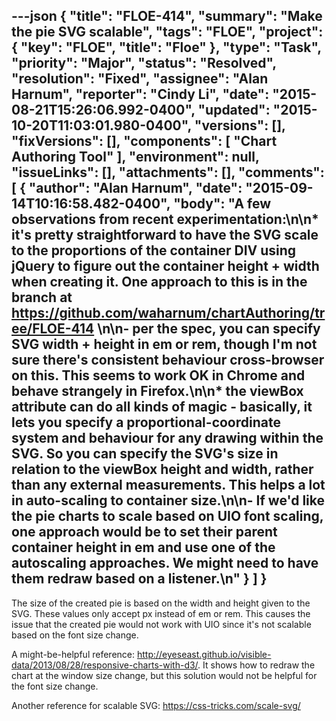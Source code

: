 ---json
{
  "title": "FLOE-414",
  "summary": "Make the pie SVG scalable",
  "tags": "FLOE",
  "project": {
    "key": "FLOE",
    "title": "Floe"
  },
  "type": "Task",
  "priority": "Major",
  "status": "Resolved",
  "resolution": "Fixed",
  "assignee": "Alan Harnum",
  "reporter": "Cindy Li",
  "date": "2015-08-21T15:26:06.992-0400",
  "updated": "2015-10-20T11:03:01.980-0400",
  "versions": [],
  "fixVersions": [],
  "components": [
    "Chart Authoring Tool"
  ],
  "environment": null,
  "issueLinks": [],
  "attachments": [],
  "comments": [
    {
      "author": "Alan Harnum",
      "date": "2015-09-14T10:16:58.482-0400",
      "body": "A few observations from recent experimentation:\n\n* it's pretty straightforward to have the SVG scale to the proportions of the container DIV using jQuery to figure out the container height + width when creating it. One approach to this is in the branch at <https://github.com/waharnum/chartAuthoring/tree/FLOE-414>&#x20;\n\n- per the spec, you can specify SVG width + height in em or rem, though I'm not sure there's consistent behaviour cross-browser on this. This seems to work OK in Chrome and behave strangely in Firefox.\n\n* the viewBox attribute can do all kinds of magic - basically, it lets you specify a proportional-coordinate system and behaviour for any drawing within the SVG. So you can specify the SVG's size in relation to the viewBox height and width, rather than any external measurements. This helps a lot in auto-scaling to container size.\n\n- If we'd like the pie charts to scale based on UIO font scaling, one approach would be to set their parent container height in em and use one of the autoscaling approaches. We might need to have them redraw based on a listener.\n"
    }
  ]
}
---
The size of the created pie is based on the width and height given to the SVG. These values only accept px instead of em or rem. This causes the issue that the created pie would not work with UIO since it's not scalable based on the font size change.

A might-be-helpful reference: <http://eyeseast.github.io/visible-data/2013/08/28/responsive-charts-with-d3/>. It shows how to redraw the chart at the window size change, but this solution would not be helpful for the font size change.

Another reference for scalable SVG: <https://css-tricks.com/scale-svg/>

        